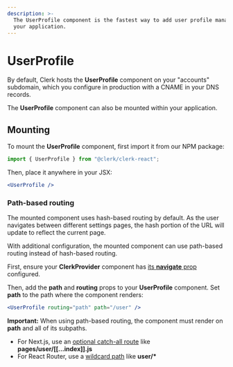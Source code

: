 ```yaml
---
description: >-
  The UserProfile component is the fastest way to add user profile management to
  your application.
---
```


# UserProfile

By default, Clerk hosts the **UserProfile** component on your "accounts" subdomain, which you configure in production with a CNAME in your DNS records.

The **UserProfile** component can also be mounted within your application.

## Mounting

To mount the **UserProfile** component, first import it from our NPM package:

```jsx
import { UserProfile } from "@clerk/clerk-react";
```

Then, place it anywhere in your JSX:

```jsx
<UserProfile />
```

### Path-based routing

The mounted component uses hash-based routing by default. As the user navigates between different settings pages, the hash portion of the URL will update to reflect the current page.

With additional configuration, the mounted component can use path-based routing instead of hash-based routing.

First, ensure your **ClerkProvider** component has [its **navigate** prop](installation.md#4-the-navigate-prop) configured.

Then, add the **path** and **routing** props to your **UserProfile** component. Set **path** to the path where the component renders:

```jsx
<UserProfile routing="path" path="/user" />
```

**Important:** When using path-based routing, the component must render on **path** and all of its subpaths.

* For Next.js, use an [optional catch-all route](https://nextjs.org/docs/routing/dynamic-routes#optional-catch-all-routes) like **pages/user/\[\[...index\]\].js**
* For React Router, use a [wildcard path](https://reactrouter.com/web/api/Route/path-string-string) like **user/\***

